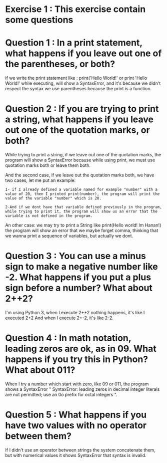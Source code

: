# Exercise 1 : This exercise contain some questions

# Question 1 : In a print statement, what happens if you leave out one of the parentheses, or both?
if we write the print statement like : print('Hello World!' or print 'Hello World!' 
while executing, will show a SyntaxError, and it's because we didn't respect the syntax 
we use parentheses because the print is a function.



# Question 2 : If you are trying to print a string, what happens if you leave out one of the quotation marks, or both?
While trying to print a string, if we leave out one of the quotation marks, the program will show a SyntaxError because while using print, we must use quotation marks both or leave them both.


And the second case, if we leave out the quotation marks both, we have two cases, let me put an example:

    1- if I already defined a variable named for example "number" with a value of 20, then I printed print(number), the program will print the value of the variable "number" which is 20.
    
    2-And if we dont have that variable defined previously in the program, while trying to print it, the program will show us an error that the variable is not defined in the program.

An other case: we may try to print a String like print(Hello world! Im Hanan!)
the program will show an error that we maybe forget comma, thinking that we wanna print a sequence of variables, but actually we dont.



# Question 3 : You can use a minus sign to make a negative number like -2. What happens if you put a plus sign before a number? What about 2++2?
I'm using Python 3, when I execute 2++2 nothing happens, it's like I executed 2+2 
And when I execute 2+-2, it's like 2-2.



# Question 4 : In math notation, leading zeros are ok, as in 09. What happens if you try this in Python? What about 011?
When I try a number which start with zero, like 09 or 011, the program shows a SyntaxError
" SyntaxError: leading zeros in decimal integer literals are not permitted; use an 0o prefix for octal integers ".



# Question 5 : What happens if you have two values with no operator between them?
If I didn't use an operator between strings the system concatenate them, but with numerical values it shows SyntaxError that syntax is invalid.